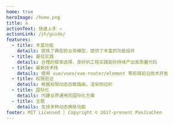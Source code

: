 ```yaml
---
home: true
heroImage: /home.png
title: a
actionText: 快速上手 →
actionLink: /zh/guide/
features:
  - title: 丰富功能
    details: 提炼了典型的业务模型，提供了丰富的功能组件
  - title: 最佳实践
    details: 合理的框架选择，良好的工程实践助你持续产出高质量代码
  - title: 最新技术栈
    details: 使用 vue/vuex/vue-router/element 等前端前沿技术开发
  - title: 权限验证
    details: 根据权限动态加载路由，渲染侧边栏
  - title: 国际化
    details: 内建业界通用的国际化方案
  - title: 主题
    details: 支持多种动态换肤功能
footer: MIT Licensed | Copyright © 2017-present PanJiaChen
---
```

